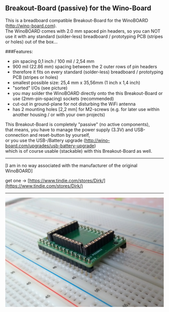 ## Breakout-Board (passive) for the Wino-Board

This is a breadboard compatible Breakout-Board for the WinoBOARD (http://wino-board.com).  
The WinoBOARD comes with 2.0 mm spaced pin headers, so you can NOT use it with any standard (solder-less) breadboard / prototyping PCB (stripes or holes) out of the box...

###Features:

* pin spacing 0,1 inch / 100 mil / 2,54 mm
* 900 mil (22.86 mm) spacing between the 2 outer rows of pin headers
* therefore it fits on every standard (solder-less) breadboard / prototyping PCB (stripes or holes)
* smallest possible size: 25,4 mm x 35,56mm (1 inch x 1,4 inch)
* "sorted" I/Os (see picture)
* you may solder the WinoBOARD directly onto the this Breakout-Board or use (2mm-pin-spacing) sockets (recommended)
* cut-out in ground-plane for not disturbing the WiFi antenna
* has 2 mounting holes [2,2 mm] for M2-screws (e.g. for later use within another housing / or with your own projects)

This Breakout-Board is completely "passive" (no active components),  
that means, you have to manage the power supply (3.3V) and USB-connection and reset-button by yourself,  
or you use the USB-/Battery upgrade (http://wino-board.com/upgrades/usb-battery-upgrade)  
which is of course usable (stackable) with this Breakout-Board as well.

---

[I am in no way associated with the manufacturer of the original WinoBOARD]

get one -> [https://www.tindie.com/stores/Dirk/](https://www.tindie.com/stores/Dirk/)

---

![Breakout Board](/photos/IMG_20160225_172352052.jpg)
